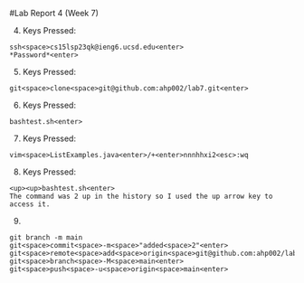 #Lab Report 4 (Week 7)

4. Keys Pressed:
```
ssh<space>cs15lsp23qk@ieng6.ucsd.edu<enter>
*Password*<enter>

```
5. Keys Pressed:
```
git<space>clone<space>git@github.com:ahp002/lab7.git<enter>
```
6. Keys Pressed:
```
bashtest.sh<enter>
```
7. Keys Pressed:
```
vim<space>ListExamples.java<enter>/+<enter>nnnhhxi2<esc>:wq
```
8. Keys Pressed:
```
<up><up>bashtest.sh<enter>
The command was 2 up in the history so I used the up arrow key to access it.
```
9. 
```
git branch -m main
git<space>commit<space>-m<space>"added<space>2"<enter>
git<space>remote<space>add<space>origin<space>git@github.com:ahp002/lab7.git<enter>
git<space>branch<space>-M<space>main<enter>
git<space>push<space>-u<space>origin<space>main<enter>
```
